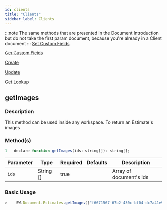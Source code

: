 ```yaml
---
id: clients
title: "Clients"
sidebar_label: Clients
---
```


:::note
The same methods that are presented in the Document Introduction but do not take the first param document, 
because you're already in a Client document
:::
[Set Custom Fields](document#setcustomfields)

[Get Custom Fields](document#getcustomfields)

[Create](document#create)

[Update](document#update)

[Get Lookup](document#getlookup)

## getImages

<h3>Description</h3>

This method can be used inside any workspace. To return an Estimate's images

<h3>Method(s)</h3>

```javascript
1   declare function getImages(ids: string[]): string[];
```
<table className="custom-table">
    <thead>
        <tr>
            <th>Parameter</th>
            <th>Type</th>
            <th>Required</th>
            <th>Defaults</th>
            <th>Description</th>
        </tr>
    </thead>
    <tbody>
        <tr className="selected">
            <td><code>ids</code></td>
            <td>String []</td>
            <td>true</td>
            <td></td>
            <td>Array of document's ids</td> 
        </tr>
    </tbody>
</table>

<h3>Basic Usage</h3>

```javascript
>    SW.Document.Estimates.getImages(["f6671567-67b2-430c-bf04-dc7a41e99395"]);
```